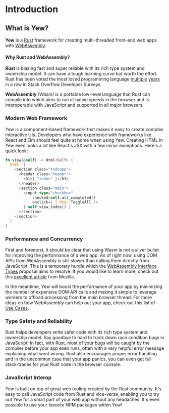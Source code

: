 # Introduction

## What is Yew?

**Yew** is a [Rust](https://www.rust-lang.org/) framework for creating multi-threaded front-end web apps with [WebAssembly](https://webassembly.org/).

#### Why Rust and WebAssembly?

**Rust** is blazing fast and super reliable with its rich type system and ownership model. It can have a tough learning curve but worth the effort. Rust has been voted the most loved programming language [multiple](https://insights.stackoverflow.com/survey/2018#technology-_-most-loved-dreaded-and-wanted-languages) [years](https://insights.stackoverflow.com/survey/2019#technology-_-most-loved-dreaded-and-wanted-languages) in a row in Stack Overflow Developer Surveys. 

**WebAssembly** _\(Wasm\)_ is a portable low-level language that Rust can compile into which aims to run at native speeds in the browser and is interoperable with JavaScript and supported in all major browsers. 

### Modern Web Framework

Yew is a component-based framework that makes it easy to create complex interactive UIs. Developers who have experience with frameworks like React and Elm should feel quite at home when using Yew. Creating HTML in Yew even looks a lot like React's JSX with a few minor exceptions. Here's a quick look:

```rust
fn view(&self) -> Html<Self> {
  html! {
    <section class="todoapp">
      <header class="header">
        <h1>{ "todos" }</h1>
      </header>
      <section class="main">
        <input type="checkbox"
            checked=self.all_completed()
            onclick=|_| Msg::ToggleAll />
        { self.view_todos() }
      </section>
    </section>
  }
}
```

### Performance and Concurrency

First and foremost, it should be clear that using Wasm is not a silver bullet for improving the performance of a web app. As of right now, using DOM APIs from WebAssembly is still slower than calling them directly from JavaScript. This is a temporary hurdle which the [WebAssembly Interface Types](https://github.com/WebAssembly/interface-types/blob/master/proposals/interface-types/Explainer.md) proposal aims to resolve. If you would like to learn more, check out this [excellent article](https://hacks.mozilla.org/2019/08/webassembly-interface-types/) from Mozilla.

In the meantime, Yew will boost the performance of your app by minimizing the number of expensive DOM API calls and making it simple to leverage workers to offload processing from the main browser thread. For more ideas on how WebAssembly can help out your app, check out this list of [Use Cases](https://webassembly.org/docs/use-cases/).

### Type Safety and Reliability 

Rust helps developers write safer code with its rich type system and ownership model. Say goodbye to hard to track down race condition bugs in JavaScript! In fact, with Rust, most of your bugs will be caught by the compiler before your app even runs, often with a very helpful error message explaining what went wrong. Rust also encourages proper error handling and in the uncommon case that your app panics, you can even get full stack-traces for your Rust code in the browser console.

### JavaScript Interop

Yew is built on top of great web tooling created by the Rust community. It's easy to call JavaScript code from Rust and vice-versa, enabling you to try out Yew for a small part of your web app without any headaches. It's even possible to use your favorite NPM packages within Yew! 

### 

